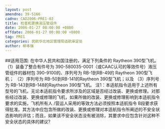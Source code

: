 ```yaml
---
layout: post
amendno: 39-5166
cadno: CAD2006-PRE1-02
title: 检查和更换液压管组件
date: 2006-01-27 00:00:00 +0800
effdate: 2006-01-27 00:00:00 +0800
tag: PRE1
categories: 民航华北地区管理局适航审定处
author: 柳本强
---
```


##适用范围:
在中华人民共和国注册的，满足下列条件的 Raytheon 390型飞机。
（1）装备了整合有件号为 390-580035-0001（或CAAC认可的等效件号）液压管组件的器材包 390-9100的、序列号为 RB-1到RB-49的 Raytheon 390型飞机；
（2）序列号为 RB-50到RB-141的Raytheon 390型飞机；以及
（3）序列号为 RB-143到RB-148的Raytheon 390型飞机。
注1：本适航指令适用于上述所有型号的飞机，无论本适航指令要求所涉及的区域是否经过改装、更换或修理。对那些经过改装、更换或修理的飞机，如果所做的改装、更换或修理影响到本适航指令要求的实施，飞机所有人 /营运人采用的等效方法必须按照本适航指令 B段要求获得批准。其方法中应包含所做的改装、更换或修理对本适航指令所阐述的不安全状态影响的评估；而且，如果该不安全状态没有被消除，其要求中应包含针对这种不安全状态的具体的建议?

